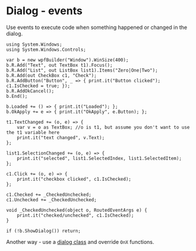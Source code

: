 # Dialog - events

Use events to execute code when something happened or changed in the dialog.

```
using System.Windows;
using System.Windows.Controls;

var b = new wpfBuilder("Window").WinSize(400);
b.R.Add("Text", out TextBox t1).Focus();
b.R.Add("List", out ListBox list1).Items("Zero|One|Two");
b.R.Add(out CheckBox c1, "Check");
b.R.AddButton("Button", _ => { print.it("Button clicked"); c1.IsChecked = true; });
b.R.AddOkCancel();
b.End();

b.Loaded += () => { print.it("Loaded"); };
b.OkApply += e => { print.it("OkApply", e.Button); };

t1.TextChanged += (o, e) => {
	var v = o as TextBox; //o is t1, but assume you don't want to use the t1 variable here
	print.it("text changed", v.Text);
};

list1.SelectionChanged += (o, e) => {
	print.it("selected", list1.SelectedIndex, list1.SelectedItem);
};

c1.Click += (o, e) => {
	print.it("checkbox clicked", c1.IsChecked);
};

c1.Checked += _CheckedUnchecked;
c1.Unchecked += _CheckedUnchecked;

void _CheckedUnchecked(object o, RoutedEventArgs e) {
	print.it("checked/unchecked", c1.IsChecked);
}

if (!b.ShowDialog()) return;
```

Another way - use a [dialog class](Dialog%20-%20Window-based%20class.html) and override `OnX` functions.